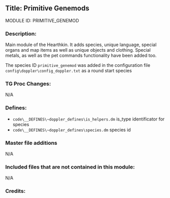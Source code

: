 ## Title: Primitive Genemods

MODULE ID: PRIMITIVE_GENEMOD

### Description:

Main module of the Hearthkin. It adds species, unique language, special organs and map items as well as unique objects and clothing.
Special metals, as well as the pet commands functionality have been added too.

The species ID `primitive_genemod` was added in the configuration file `config\doppler\config_doppler.txt` as a round start species

### TG Proc Changes:

N/A

### Defines:

- `code\__DEFINES\~doppler_defines\is_helpers.dm` is_type identificator for species
- `code\__DEFINES\~doppler_defines\species.dm` species id

### Master file additions

N/A

### Included files that are not contained in this module:

N/A

### Credits:
